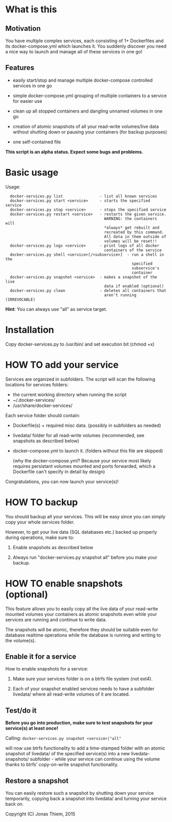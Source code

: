 
# What is this

## Motivation

You have multiple complex services, each consisting of 1+ Dockerfiles
and its docker-compose.yml which launches it. You suddenly discover you
need a nice way to launch and manage all of these services in one go!


## Features

- easily start/stop and manage multiple docker-compose controlled services
  in one go

- simple docker-compose.yml grouping of multiple containers to a service
  for easier use

- clean up all stopped containers and dangling unnamed volumes in one go

- creation of atomic snapshots of all your read-write volumes/live data
  without shutting down or pausing your containers (for backup purposes)

- one self-contained file

**This script is an alpha status. Expect some bugs and problems.**

# Basic usage

Usage:

```
  docker-services.py list                - list all known services
  docker-services.py start <service>     - starts the specified service
  docker-services.py stop <service>      - stops the specified service
  docker-services.py restart <service>   - restarts the given service.
                                           WARNING: the containers will
                                           *always* get rebuilt and
                                           recreated by this command.
                                           All data in them outside of
                                           volumes will be reset!!
  docker-services.py logs <service>      - print logs of all docker 
                                           containers of the service
  docker-services.py shell <service>[/<subservice>]  - run a shell in the
                                                       specified
                                                       subservice's
                                                       container
  docker-services.py snapshot <service>  - makes a snapshot of the live
                                           data if enabled (optional)
  docker-services.py clean               - deletes all containers that
                                           aren't running (IRREVOCABLE)
```

**Hint**: You can always use "all" as service target.



# Installation

Copy docker-services.py to /usr/bin/ and set execution bit (chmod +x)



# HOW TO add your service

Services are organized in subfolders. The script will scan the following
locations for services folders:

- the current working directory when running the script
- ~/.docker-services/
- /usr/share/docker-services/  

Each service folder should contain:

- Dockerfile(s) + required misc data. (possibly in subfolders as needed)
- livedata/ folder for all read-write volumes (recommended, see snapshots
                                               as described below)
- docker-compose.yml to launch it. (folders without this file are skipped)

  (why the docker-compose.yml? Because your service most likely requires
  persistant volumes mounted and ports forwarded, which a Dockerfile can't
  specify in detail by design)

Congratulations, you can now launch your service(s)!



# HOW TO backup

You should backup all your services. This will be easy since you can
simply copy your whole services folder.

However, to get your live data (SQL databases etc.) backed up properly
during operations, make sure to:

1. Enable snapshots as described below

2. Always run "docker-services.py snapshot all" before you make your
   backup.



# HOW TO enable snapshots (optional)

This feature allows you to easily copy all the live data of your read-write
mounted volumes your containers as atomic snapshots even while your
services are running and continue to write data.

The snapshots will be atomic, therefore they should be suitable even for
database realtime operations while the database is running and writing to
the volume(s).

## Enable it for a service

How to enable snapshots for a service:

1. Make sure your services folder is on a btrfs file system (not ext4).

2. Each of your snapshot enabled services needs to have a subfolder
   livedata/ where all read-write volumes of it are located.

## Test/do it

**Before you go into production, make sure to test snapshots for your
service(s) at least once!**

Calling:
   ``` docker-services.py snapshot <service>|"all" ```

will now use btrfs functionality to add a time-stamped folder with an
atomic snapshot of livedata/ of the specified service(s) into a new
livedata-snapshots/ subfolder - while your service can continue using the
volume thanks to btrfs' copy-on-write snapshot functionality.

## Restore a snapshot

You can easily restore such a snapshot by shutting down your service
temporarily, copying back a snapshot into livedata/ and turning your
service back on.



Copyright (C) Jonas Thiem, 2015

